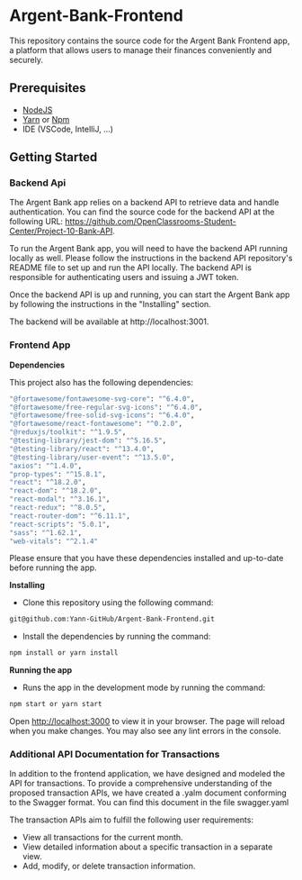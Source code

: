 # Argent-Bank-Frontend

This repository contains the source code for the Argent Bank Frontend app, a platform that allows users to manage their finances conveniently and securely.

## Prerequisites

- [NodeJS](https://nodejs.org/en/)
- [Yarn](https://yarnpkg.com/) or [Npm]()
- IDE (VSCode, IntelliJ, ...)

## Getting Started

### Backend Api

The Argent Bank app relies on a backend API to retrieve data and handle authentication. You can find the source code for the backend API at the following URL: https://github.com/OpenClassrooms-Student-Center/Project-10-Bank-API.

To run the Argent Bank app, you will need to have the backend API running locally as well. Please follow the instructions in the backend API repository's README file to set up and run the API locally. The backend API is responsible for authenticating users and issuing a JWT token.

Once the backend API is up and running, you can start the Argent Bank app by following the instructions in the "Installing" section.

The backend will be available at http://localhost:3001.

### Frontend App

**Dependencies**

This project also has the following dependencies:

```bash
"@fortawesome/fontawesome-svg-core": "^6.4.0",
"@fortawesome/free-regular-svg-icons": "^6.4.0",
"@fortawesome/free-solid-svg-icons": "^6.4.0",
"@fortawesome/react-fontawesome": "^0.2.0",
"@reduxjs/toolkit": "^1.9.5",
"@testing-library/jest-dom": "^5.16.5",
"@testing-library/react": "^13.4.0",
"@testing-library/user-event": "^13.5.0",
"axios": "^1.4.0",
"prop-types": "^15.8.1",
"react": "^18.2.0",
"react-dom": "^18.2.0",
"react-modal": "^3.16.1",
"react-redux": "^8.0.5",
"react-router-dom": "^6.11.1",
"react-scripts": "5.0.1",
"sass": "^1.62.1",
"web-vitals": "^2.1.4"
```

Please ensure that you have these dependencies installed and up-to-date before running the app.

**Installing**

- Clone this repository using the following command:

```bash
git@github.com:Yann-GitHub/Argent-Bank-Frontend.git
```

- Install the dependencies by running the command:

```bash
npm install or yarn install
```

**Running the app**

- Runs the app in the development mode by running the command:

```bash
npm start or yarn start
```

Open [http://localhost:3000](http://localhost:3000) to view it in your browser.
The page will reload when you make changes. You may also see any lint errors in the console.

### Additional API Documentation for Transactions

In addition to the frontend application, we have designed and modeled the API for transactions. To provide a comprehensive understanding of the proposed transaction APIs, we have created a .yalm document conforming to the Swagger format. You can find this document in the file swagger.yaml

The transaction APIs aim to fulfill the following user requirements:

- View all transactions for the current month.
- View detailed information about a specific transaction in a separate view.
- Add, modify, or delete transaction information.
